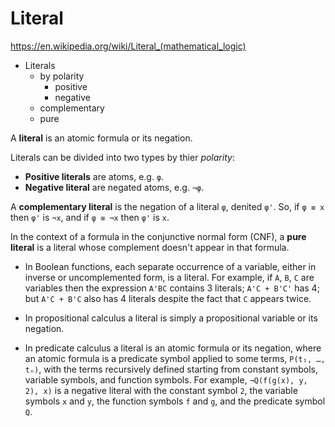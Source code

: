 # Literal

https://en.wikipedia.org/wiki/Literal_(mathematical_logic)

* Literals
  - by polarity
    - positive
    - negative
  - complementary
  - pure



A **literal** is an atomic formula or its negation.

Literals can be divided into two types by thier *polarity*:
* **Positive literals** are atoms, e.g. `φ`.
* **Negative literal** are negated atoms, e.g. `¬φ`.

A **complementary literal** is the negation of a literal `φ`, denited `φ'`. So, if `φ ≡ x` then `φ'` is `¬x`, and if `φ ≡ ¬x` then `φ'` is `x`.

In the context of a formula in the conjunctive normal form (CNF), 
a **pure literal** is a literal whose complement doesn't appear in that formula.

* In Boolean functions, each separate occurrence of a variable, either in inverse or uncomplemented form, is a literal. For example, if `A`, `B`, `C` are variables then the expression `A'BC` contains 3 literals; `A'C + B'C'` has 4; but `A'C + B'C` also has 4 literals despite the fact that `C` appears twice.

* In propositional calculus a literal is simply a propositional variable or its negation.

* In predicate calculus a literal is an atomic formula or its negation, where an atomic formula is a predicate symbol applied to some terms, `P(t₁, …, tₙ)`, with the terms recursively defined starting from constant symbols, variable symbols, and function symbols. For example, `¬Q(f(g(x), y, 2), x)` is a negative literal with the constant symbol `2`, the variable symbols `x` and `y`, the function symbols `f` and `g`, and the predicate symbol `Q`.
